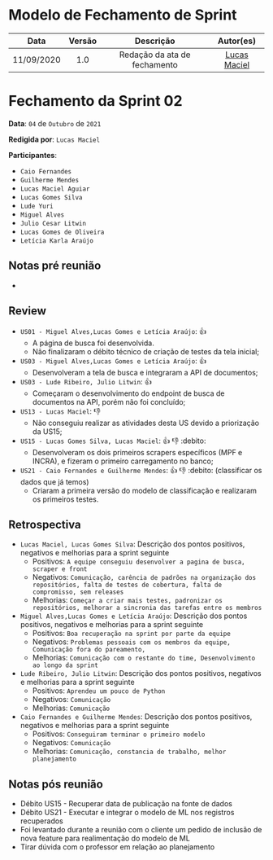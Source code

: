 # Modelo de Fechamento de Sprint

|    Data    | Versão |         Descrição         |           Autor(es)           |
| :--------: | :----: | :-----------------------: | :---------------------------: |
| 11/09/2020 |  1.0   | Redação da ata de fechamento | [Lucas Maciel](https://github.com/Ridersk) |

# Fechamento da Sprint 02

**Data**: ```04``` de ```Outubro``` de ```2021```

**Redigida por**: ```Lucas Maciel```

**Participantes**: 
* ```Caio Fernandes```
* ```Guilherme Mendes```
* ```Lucas Maciel Aguiar```
* ```Lucas Gomes Silva```
* ```Lude Yuri ```
* ```Miguel Alves```
* ```Julio Cesar Litwin```
* ```Lucas Gomes de Oliveira```
* ```Letícia Karla Araújo```


## Notas pré reunião

*

## Review

* ```US01 - Miguel Alves,Lucas Gomes e Letícia Araújo```: :+1: 
    * A página de busca foi desenvolvida.
    * Não finalizaram o débito técnico de criação de testes da tela inicial;
* ```US03 - Miguel Alves,Lucas Gomes e Letícia Araújo```: :+1: 
    * Desenvolveram a tela de busca e integraram a API de documentos;
* ```US03 - Lude Ribeiro, Julio Litwin```: :+1: 
    * Começaram o desenvolvimento do endpoint de busca de documentos na API, porém não foi concluído;
* ```US13 - Lucas Maciel```: :-1: 
    * Não conseguiu realizar as atividades desta US devido a priorização da US15;
* ```US15 - Lucas Gomes Silva, Lucas Maciel```: :+1: :-1:  :debito: 
    * Desenvolveram os dois primeiros scrapers específicos (MPF e INCRA), e fizeram o primeiro carregamento no banco;
* ```US21 - Caio Fernandes e Guilherme Mendes```: :+1: :-1: :debito: (classificar os dados que já temos)
    * Criaram a primeira versão do modelo de classificação e realizaram os primeiros testes.

## Retrospectiva

* ```Lucas Maciel, Lucas Gomes Silva```: Descrição dos pontos positivos, negativos e melhorias para a sprint seguinte
    * Positivos: ```A equipe conseguiu desenvolver a pagina de busca, scraper e front```
    * Negativos: ```Comunicação, carência de padrões na organização dos repositórios, falta de testes de cobertura, falta de compromisso, sem releases```
    * Melhorias: ```Começar a criar mais testes, padronizar os repositórios, melhorar a sincronia das tarefas entre os membros```
* ```Miguel Alves,Lucas Gomes e Letícia Araújo```: Descrição dos pontos positivos, negativos e melhorias para a sprint seguinte
    * Positivos: ```Boa recuperação na sprint por parte da equipe```
    * Negativos: ```Problemas pessoais com os membros da equipe, Comunicação fora do pareamento, ```
    * Melhorias: ```Comunicação com o restante do time, Desenvolvimento ao longo da sprint```
* ```Lude Ribeiro, Julio Litwin```: Descrição dos pontos positivos, negativos e melhorias para a sprint seguinte
    * Positivos: ```Aprendeu um pouco de Python```
    * Negativos: ```Comunicação```
    * Melhorias: ```Comunicação```
* ```Caio Fernandes e Guilherme Mendes```: Descrição dos pontos positivos, negativos e melhorias para a sprint seguinte
    * Positivos: ```Conseguiram terminar o primeiro modelo```
    * Negativos: ```Comunicação```
    * Melhorias: ```Comunicação, constancia de trabalho, melhor planejamento```

## Notas pós reunião

* Débito US15 - Recuperar data de publicação na fonte de dados
* Débito US21 - Executar e integrar o modelo de ML nos registros recuperados
* Foi levantado durante a reunião com o cliente um pedido de inclusão de nova feature para realimentação do modelo de ML
* Tirar dúvida com o professor em relação ao planejamento
